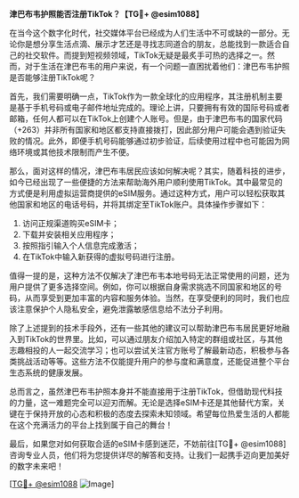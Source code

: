 **津巴布韦护照能否注册TikTok？【TG💪+ @esim1088】**

在当今这个数字化时代，社交媒体平台已经成为人们生活中不可或缺的一部分。无论你是想分享生活点滴、展示才艺还是寻找志同道合的朋友，总能找到一款适合自己的社交软件。而提到短视频领域，TikTok无疑是最炙手可热的选择之一。然而，对于生活在津巴布韦的用户来说，有一个问题一直困扰着他们：津巴布韦护照是否能够注册TikTok呢？

首先，我们需要明确一点，TikTok作为一款全球化的应用程序，其注册机制主要是基于手机号码或电子邮件地址完成的。理论上讲，只要拥有有效的国际号码或者邮箱，任何人都可以在TikTok上创建个人账号。但是，由于津巴布韦的国家代码（+263）并非所有国家和地区都支持直接拨打，因此部分用户可能会遇到验证失败的情况。此外，即便手机号码能够通过初步验证，后续使用过程中也可能因为网络环境或其他技术限制而产生不便。

那么，面对这样的情况，津巴布韦居民应该如何解决呢？其实，随着科技的进步，如今已经出现了一些便捷的方法来帮助海外用户顺利使用TikTok。其中最常见的方式便是利用虚拟运营商提供的eSIM服务。通过这种方式，用户可以轻松获取其他国家和地区的电话号码，并将其绑定至TikTok账户。具体操作步骤如下：

1. 访问正规渠道购买eSIM卡；
2. 下载并安装相关应用程序；
3. 按照指引输入个人信息完成激活；
4. 在TikTok中输入新获得的虚拟号码进行注册。

值得一提的是，这种方法不仅解决了津巴布韦本地号码无法正常使用的问题，还为用户提供了更多选择空间。例如，你可以根据自身需求挑选不同国家和地区的号码，从而享受到更加丰富的内容和服务体验。当然，在享受便利的同时，我们也应该注意保护个人隐私安全，避免泄露敏感信息给不法分子利用。

除了上述提到的技术手段外，还有一些其他的建议可以帮助津巴布韦居民更好地融入到TikTok的世界里。比如，可以通过朋友介绍加入特定的群组或社区，与其他志趣相投的人一起交流学习；也可以尝试关注官方账号了解最新动态，积极参与各类挑战活动等等。这些方法不仅能提升用户的参与度和满意度，还能促进整个平台生态系统的健康发展。

总而言之，虽然津巴布韦护照本身并不能直接用于注册TikTok，但借助现代科技的力量，这一难题完全可以迎刃而解。无论是选择eSIM卡还是其他替代方案，关键在于保持开放的心态和积极的态度去探索未知领域。希望每位热爱生活的人都能在这个充满活力的平台上找到属于自己的舞台！

最后，如果您对如何获取合适的eSIM卡感到迷茫，不妨前往[TG💪+ @esim1088]咨询专业人员，他们将为您提供详尽的解答和支持。让我们一起携手迈向更加美好的数字未来吧！

[[TG💪+ @esim1088](https://t.me/s/esim1088) ![Image](https://i.postimg.cc/4NQfJmqS/Snipaste-2025-05-13-00-14-12.png)]